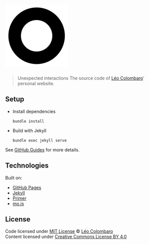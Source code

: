 # [![colombaro.fr](assets/favicons/favicon.svg)](https://colombaro.fr)

> Unexpected interactions
> The source code of [Léo Colombaro](https://colombaro.fr)' personal website.

## Setup

* Install dependencies
  ```console
  bundle install
  ```
  
* Build with Jekyll
  ```console
  bundle exec jekyll serve
  ```

See [GitHub Guides](https://help.github.com/articles/setting-up-your-github-pages-site-locally-with-jekyll/) for more details.

## Technologies

Built on:
* [GitHub Pages](https://pages.github.com/)
* [Jekyll](https://jekyllrb.com/)
* [Primer](http://primercss.io/)
* [mo.js](http://mojs.io/)

## License

Code licensed under [MIT License](LICENSE) © [Léo Colombaro](https://colombaro.fr)  
Content licensed under [Creative Commons License BY 4.0](https://creativecommons.org/licenses/by/4.0/)

